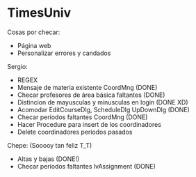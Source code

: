 ﻿TimesUniv
=========

Cosas por checar:
- Página web
- Personalizar errores y candados

Sergio:
- REGEX
- Mensaje de materia existente CoordMng (DONE)
- Checar profesores de área básica faltantes (DONE)
- Distincion de mayusculas y minusculas en login (DONE XD)
- Acomodar EditCourseDlg, ScheduleDlg UpDownDlg (DONE)
- Checar períodos faltantes CoordMng (DONE)
- Hacer Procedure para insert de los coordinadores
- Delete coordinadores periodos pasados

Chepe: (Sooooy tan feliz T_T)
- Altas y bajas (DONE!)
- Checar períodos faltantes lvAssignment (DONE)
